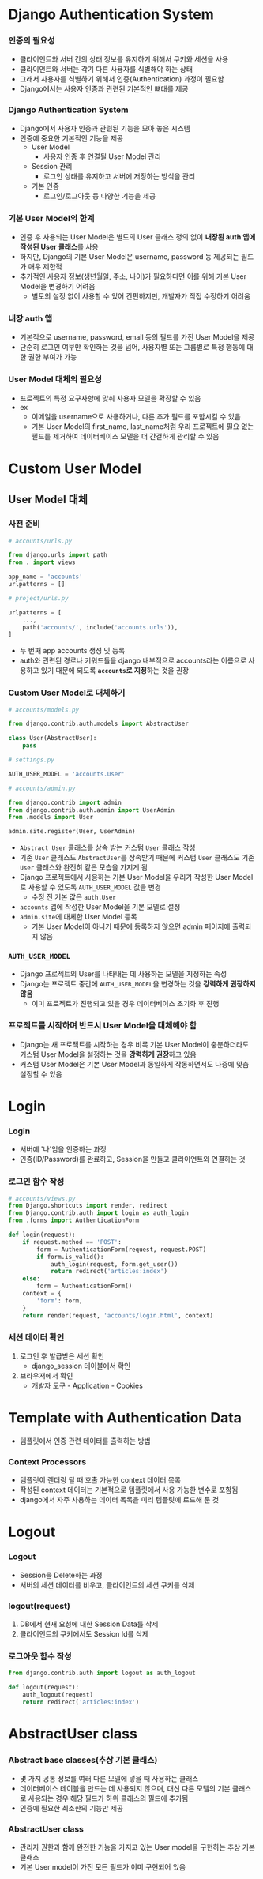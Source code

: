 # Django Authentication System
### 인증의 필요성
- 클라이언트와 서버 간의 상태 정보를 유지하기 위해서 쿠키와 세션을 사용
- 클라이언트와 서버는 각기 다른 사용자를 식별해야 하는 상태
- 그래서 사용자를 식별하기 위해서 인증(Authentication) 과정이 필요함
- Django에서는 사용자 인증과 관련된 기본적인 뼈대를 제공

### Django Authentication System
- Django에서 사용자 인증과 관련된 기능을 모아 놓은 시스템
- 인증에 중요한 기본적인 기능을 제공
    - User Model
        - 사용자 인증 후 연결될 User Model 관리
    - Session 관리
        - 로그인 상태를 유지하고 서버에 저장하는 방식을 관리
    - 기본 인증
        - 로그인/로그아웃 등 다양한 기능을 제공

### 기본 User Model의 한계
- 인증 후 사용되는 User Model은 별도의 User 클래스 정의 없이 **내장된 auth 앱에 작성된 User 클래스**를 사용
- 하지만, Django의 기본 User Model은 username, password 등 제공되는 필드가 매우 제한적
- 추가적인 사용자 정보(생년월일, 주소, 나이)가 필요하다면 이를 위해 기본 User Model을 변경하기 어려움
    - 별도의 설정 없이 사용할 수 있어 간편하지만, 개발자가 직접 수정하기 어려움

### 내장 auth 앱
- 기본적으로 username, password, email 등의 필드를 가진 User Model을 제공
- 단순히 로그인 여부만 확인하는 것을 넘어, 사용자별 또는 그룹별로 특정 행동에 대한 권한 부여가 가능

### User Model 대체의 필요성
- 프로젝트의 특정 요구사항에 맞춰 사용자 모델을 확장할 수 있음
- ex
    - 이메일을 username으로 사용하거나, 다른 추가 필드를 포함시킬 수 있음
    - 기본 User Model의 first_name, last_name처럼 우리 프로젝트에 필요 없는 필드를 제거하여 데이터베이스 모델을 더 간결하게 관리할 수 있음

# Custom User Model
## User Model 대체
### 사전 준비
```python
# accounts/urls.py

from django.urls import path
from . import views

app_name = 'accounts'
urlpatterns = []
```
```python
# project/urls.py

urlpatterns = [
    ...,
    path('accounts/', include('accounts.urls')),
]
```
- 두 번째 app accounts 생성 및 등록
- auth와 관련된 경로나 키워드들을 django 내부적으로 accounts라는 이름으로 사용하고 있기 때문에 되도록 **`accounts`로 지정**하는 것을 권장

### Custom User Model로 대체하기
```python
# accounts/models.py

from django.contrib.auth.models import AbstractUser

class User(AbstractUser):
    pass
```
```python
# settings.py

AUTH_USER_MODEL = 'accounts.User'
```
```python
# accounts/admin.py

from django.contrib import admin
from django.contrib.auth.admin import UserAdmin
from .models import User

admin.site.register(User, UserAdmin)
```
- `Abstract User` 클래스를 상속 받는 커스텀 `User` 클래스 작성
- 기존 `User` 클래스도 `AbstractUser`를 상속받기 때문에 커스텀 `User` 클래스도 기존 `User` 클래스와 완전히 같은 모습을 가지게 됨
- Django 프로젝트에서 사용하는 기본 User Model을 우리가 작성한 User Model로 사용할 수 있도록 `AUTH_USER_MODEL` 값을 변경
    - 수정 전 기본 값은 `auth.User`
- `accounts` 앱에 작성한 User Model을 기본 모델로 설정
- `admin.site`에 대체한 User Model 등록
    - 기본 User Model이 아니기 때문에 등록하지 않으면 admin 페이지에 출력되지 않음

### `AUTH_USER_MODEL`
- Django 프로젝트의 User를 나타내는 데 사용하는 모델을 지정하는 속성
- Django는 프로젝트 중간에 `AUTH_USER_MODEL`을 변경하는 것을 **강력하게 권장하지 않음**
    - 이미 프로젝트가 진행되고 있을 경우 데이터베이스 초기화 후 진행

### 프로젝트를 시작하며 반드시 User Model을 대체해야 함
- Django는 새 프로젝트를 시작하는 경우 비록 기본 User Model이 충분하더라도 커스텀 User Model을 설정하는 것을 **강력하게 권장**하고 있음
- 커스텀 User Model은 기본 User Model과 동일하게 작동하면서도 나중에 맞춤 설정할 수 있음

# Login
### Login
- 서버에 '나'임을 인증하는 과정
- 인증(ID/Password)를 완료하고, Session을 만들고 클라이언트와 연결하는 것

### 로그인 함수 작성
```python
# accounts/views.py
from Django.shortcuts import render, redirect
from Django.contrib.auth import login as auth_login
from .forms import AuthenticationForm

def login(request):
    if request.method == 'POST':
        form = AuthenticationForm(request, request.POST)
        if form.is_valid():
            auth_login(request, form.get_user())
            return redirect('articles:index')
    else:
        form = AuthenticationForm()
    context = {
        'form': form,
    }
    return render(request, 'accounts/login.html', context)
```

### 세션 데이터 확인
1. 로그인 후 발급받은 세션 확인
    - django_session 테이블에서 확인
2. 브라우저에서 확인
    - 개발자 도구 - Application - Cookies

# Template with Authentication Data
- 템플릿에서 인증 관련 데이터를 출력하는 방법
### Context Processors
- 템플릿이 렌더링 될 때 호출 가능한 context 데이터 목록
- 작성된 context 데이터는 기본적으로 템플릿에서 사용 가능한 변수로 포함됨
- django에서 자주 사용하는 데이터 목록을 미리 템플릿에 로드해 둔 것

# Logout
### Logout
- Session을 Delete하는 과정
- 서버의 세션 데이터를 비우고, 클라이언트의 세션 쿠키를 삭제

### logout(request)
1. DB에서 현재 요청에 대한 Session Data를 삭제
2. 클라이언트의 쿠키에서도 Session Id를 삭제

### 로그아웃 함수 작성
```python
from django.contrib.auth import logout as auth_logout

def logout(request):
    auth_logout(request)
    return redirect('articles:index')
```

# AbstractUser class
### Abstract base classes(추상 기본 클래스)
- 몇 가지 공통 정보를 여러 다른 모델에 넣을 때 사용하는 클래스
- 데이터베이스 테이블을 만드는 데 사용되지 않으며, 대신 다른 모델의 기본 클래스로 사용되는 경우 해당 필드가 하위 클래스의 필드에 추가됨
- 인증에 필요한 최소한의 기능만 제공

### AbstractUser class
- 관리자 권한과 함께 완전한 기능을 가지고 있는 User model을 구현하는 추상 기본 클래스
- 기본 User model이 가진 모든 필드가 이미 구현되어 있음